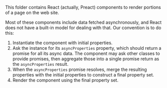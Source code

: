 This folder contains React (actually, Preact) components to render portions of
a page on the web site.

Most of these components include data fetched asynchronously, and React does
not have a built-in model for dealing with that. Our convention is to do this:

1. Instantiate the component with initial properties.
2. Ask the instance for its `asyncProperties` property, which should return
   a promise for all its async data. The component may ask other classes to
   provide promises, then aggregate those into a single promise return as the
   `asyncProperties` result.
3. When the `asyncProperties` promise resolves, merge the resulting properties
   with the initial properties to construct a final property set.
4. Render the component using the final property set.

